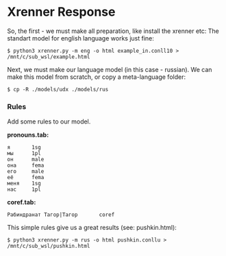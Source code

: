 # Xrenner Response

So, the first - we must make all preparation, like install the xrenner etc:
The standart model for english language works just fine:

    $ python3 xrenner.py -m eng -o html example_in.conll10 > /mnt/c/sub_wsl/example.html
  
Next, we must make our language model (in this case - russian). We can make this model from scratch, or copy a meta-language folder:

    $ cp -R ./models/udx ./models/rus

### Rules

Add some rules to our model.

__pronouns.tab:__

    я       1sg 
    мы      1pl 
    он      male
    она     fema
    его     male
    её      fema
    меня    1sg 
    нас     1pl 

__coref.tab:__

    Рабиндранат Тагор|Тагор       coref
    
This simple rules give us a great results (see: pushkin.html):
  
    $ python3 xrenner.py -m rus -o html pushkin.conllu > /mnt/c/sub_wsl/pushkin.html
    
